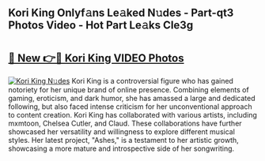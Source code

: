 ## Kori King Onlyf𝚊ns Le𝚊ked N𝚞des - Part-qt3 Photos Video - Hot Part Le𝚊ks CIe3g

# <h2><a href="http://ac25016.deff.icu/?id=Kori+King">🔗 New 👉🔴 Kori King VIDEO Photos</a></h2>

[![Kori King N𝚞des](https://i.imgur.com/rIISA9y.gif)](http://ac25016.deff.icu/?id=Kori+King)
Kori King is a controversial figure who has gained notoriety for her unique brand of online presence. Combining elements of gaming, eroticism, and dark humor, she has amassed a large and dedicated following, but also faced intense criticism for her unconventional approach to content creation. Kori King has collaborated with various artists, including mxmtoon, Chelsea Cutler, and Claud. These collaborations have further showcased her versatility and willingness to explore different musical styles. Her latest project, "Ashes," is a testament to her artistic growth, showcasing a more mature and introspective side of her songwriting.

